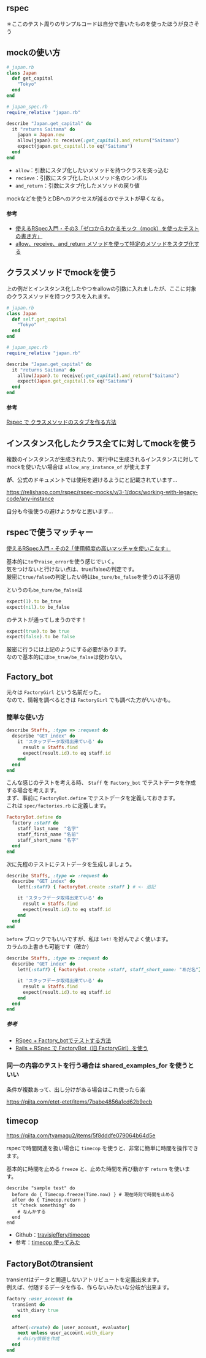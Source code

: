 rspec
---

＊ここのテスト周りのサンプルコードは自分で書いたものを使ったほうが良さそう

## mockの使い方

```ruby
# japan.rb
class Japan
  def get_capital
    "Tokyo"
  end
end

# japan_spec.rb
require_relative "japan.rb"

describe "Japan.get_capital" do
  it "returns Saitama" do
    japan = Japan.new 
    allow(japan).to receive(:get_capital).and_return("Saitama") 
    expect(japan.get_capital).to eq("Saitama")
  end
end
```

- `allow`：引数にスタブ化したいメソッドを持つクラスを突っ込む
- `recieve`：引数にスタブ化したいメソッド名のシンボル
- `and_return`：引数にスタブ化したメソッドの戻り値

mockなどを使うとDBへのアクセスが減るのでテストが早くなる。

#### 参考

- [使えるRSpec入門・その3「ゼロからわかるモック（mock）を使ったテストの書き方」](https://qiita.com/jnchito/items/640f17e124ab263a54dd)
- [allow、receive、and_return メソッドを使って特定のメソッドをスタブ化する](https://qiita.com/suzuki86/items/5549d5fab231a907642d)

## クラスメソッドでmockを使う

上の例だとインスタンス化したやつをallowの引数に入れましたが、ここに対象のクラスメソッドを持つクラスを入れます。

```ruby
# japan.rb
class Japan
  def self.get_capital
    "Tokyo"
  end
end

# japan_spec.rb
require_relative "japan.rb"

describe "Japan.get_capital" do
  it "returns Saitama" do
    allow(Japan).to receive(:get_capital).and_return("Saitama") 
    expect(Japan.get_capital).to eq("Saitama")
  end
end
```

#### 参考

[Rspec で クラスメソッドのスタブを作る方法](https://qiita.com/Yinaura/items/dfc09fd6d4b953181e2d)

## インスタンス化したクラス全てに対してmockを使う

複数のインスタンスが生成されたり、実行中に生成されるインスタンスに対してmockを使いたい場合は `allow_any_instance_of` が使えます

**が**、公式のドキュメントでは使用を避けるようにと記載されています…

https://relishapp.com/rspec/rspec-mocks/v/3-1/docs/working-with-legacy-code/any-instance

自分も今後使うの避けようかなと思います…

## rspecで使うマッチャー

[使えるRSpec入門・その2「使用頻度の高いマッチャを使いこなす」](https://qiita.com/jnchito/items/2e79a1abe7cd8214caa5)

基本的に`to`や`raise_error`を使う感じでいく。  
気をつけないと行けない点は、true/falseの判定です。  
厳密に`true/false`の判定したい時は`be_ture/be_false`を使うのは不適切

というのも`be_ture/be_false`は

```ruby
expect(1).to be_true
expect(nil).to be_false
```

のテストが通ってしまうのです！

```ruby
expect(true).to be true
expect(false).to be false
```

厳密に行うには上記のようにする必要があります。  
なので基本的には`be_true/be_false`は使わない。

## Factory_bot

元々は `FactoryGirl` という名前だった。  
なので、情報を調べるときは `FactoryGirl` でも調べた方がいいかも。

### 簡単な使い方

```ruby
describe Staffs, :type => :request do
  describe "GET index" do
    it 'スタッフデータ取得出来ている' do
      result = Staffs.find
      expect(result.id).to eq staff.id
    end
  end
end
```

こんな感じのテストを考える時、 `Staff` を `Factory_bot` でテストデータを作成する場合を考えます。  
まず、事前に `FactoryBot.define` でテストデータを定義しておきます。  
これは `spec/factories.rb` に定義します。

```ruby
FactoryBot.define do
  factory :staff do
    staff_last_name  "名字"
    staff_first_name "名前"
    staff_short_name "名字"
  end
end
```

次に先程のテストにテストデータを生成しましょう。

```ruby
describe Staffs, :type => :request do
  describe "GET index" do
    let!(:staff) { FactoryBot.create :staff } # <- 追記

    it 'スタッフデータ取得出来ている' do
      result = Staffs.find
      expect(result.id).to eq staff.id
    end
  end
end
```

`before` ブロックでもいいですが、私は `let!` を好んでよく使います。  
カラムの上書きも可能です（確か）


```ruby
describe Staffs, :type => :request do
  describe "GET index" do
    let!(:staff) { FactoryBot.create :staff, staff_short_name: "あだ名"} # <- 追記

    it 'スタッフデータ取得出来ている' do
      result = Staffs.find
      expect(result.id).to eq staff.id
    end
  end
end
```

##### 参考

- [RSpec + Factory_botでテストする方法](https://qiita.com/kkkkkkkkkk1005/items/9c957c38302eed8a5611)
- [Rails + RSpec で FactoryBot（旧 FactoryGirl）を使う](http://yurafuca.hatenablog.com/entry/2018/06/28/190842)

### 同一の内容のテストを行う場合は shared_examples_for を使うといい

条件が複数あって、出し分けがある場合はこれ使ったら楽

https://qiita.com/etet-etet/items/7babe4856a1cd62b9ecb

## timecop

https://qiita.com/tyamagu2/items/5f8dddfe079064b64d5e

rspecで時間関連を扱い場合に `timecop` を使うと、非常に簡単に時間を操作できます。

基本的に時間を止める `freeze` と、止めた時間を再び動かす `return` を使います。

```ruby:例
describe "sample test" do
  before do { Timecop.freeze(Time.now) } # 現在時刻で時間を止める
  after do { Timecop.return }
  it "check something" do
    # なんかする
  end
end
```

- Github：[travisjeffery/timecop](https://github.com/travisjeffery/timecop)
- 参考：[timecop 使ってみた](https://qiita.com/tyamagu2/items/5f8dddfe079064b64d5e)

## FactoryBotのtransient

transientはデータと関連しないアトリビュートを定義出来ます。  
例えば、付随するデータを作る、作らないみたいな分岐が出来ます。

```ruby
factory :user_account do
  transient do
    with_diary true
  end
  
  after(:create) do |user_account, evaluator|
    next unless user_account.with_diary
    # dairy情報を作成
  end
end
```
